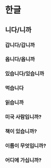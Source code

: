 # 한글

## 니다/니까
### 갑니다/갑니까
### 옵니다/옵니까
### 있습니다/있습니까
### 먹습니다
### 읽습니까
### 미국 사람입니까?
### 책이 있습니까?
### 이름이 무엇입니까?
### 어디에 가십니까?




